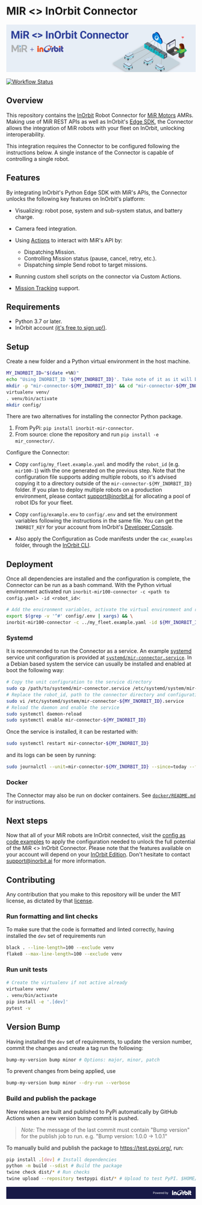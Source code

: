 <!--
SPDX-FileCopyrightText: 2023 InOrbit, Inc.

SPDX-License-Identifier: MIT
-->

# MIR <> InOrbit Connector

![MIR <> InOrbit Connector](../assets/mir_inorbit_connector_banner.png)

[![Workflow Status](https://github.com/inorbit-ai/inorbit-robot-connectors/actions/workflows/mir_workflows.yml/badge.svg)](https://github.com/inorbit-ai/inorbit-robot-connectors/actions)

## Overview

This repository contains the [InOrbit](https://inorbit.ai/) Robot Connector for [MiR Motors](https://directory.inorbit.ai/connect/Mobile-Industrial-Robots-A/S) AMRs. Making use of MiR REST APIs as well as InOrbit's [Edge SDK](https://developer.inorbit.ai/docs#edge-sdk), the Connector allows the integration of MiR robots with your fleet on InOrbit, unlocking interoperability.

This integration requires the Connector to be configured following the instructions below. A single instance of the Connector is capable of controlling a single robot.

## Features

By integrating InOrbit's Python Edge SDK with MiR's APIs, the Connector unlocks the following key features on InOrbit's platform:

-   Visualizing: robot pose, system and sub-system status, and battery charge.
-   Camera feed integration.
-   Using [Actions](https://developer.inorbit.ai/docs#configuring-action-definitions) to interact with MiR's API by:

    -   Dispatching Mission.
    -   Controlling Mission status (pause, cancel, retry, etc.).
    -   Dispatching simple Send robot to target missions.

-   Running custom shell scripts on the connector via Custom Actions.
-   [Mission Tracking](https://developer.inorbit.ai/docs#configuring-mission-tracking) support.

## Requirements

-   Python 3.7 or later.
-   InOrbit account [(it's free to sign up!)](https://control.inorbit.ai/ "InOrbit").

## Setup

Create a new folder and a Python virtual environment in the host machine.

```sh
MY_INORBIT_ID="$(date +%N)"
echo "Using INORBIT_ID '${MY_INORBIT_ID}'. Take note of it as it will be used below."
mkdir -p "mir-connector-${MY_INORBIT_ID}" && cd "mir-connector-${MY_INORBIT_ID}"
virtualenv venv/
. venv/bin/activate
mkdir config/
```

There are two alternatives for installing the connector Python package.

1. From PyPi: `pip install inorbit-mir-connector`.
2. From source: clone the repository and run `pip install -e mir_connector/`.

Configure the Connector:

-   Copy `config/my_fleet.example.yaml` and modify the `robot_id` (e.g. `mir100-1`) with the one generated on the previous step. Note that the configuration file supports adding multiple robots, so it's advised copying it to a directory outside of the `mir-connector-${MY_INORBIT_ID}` folder. If you plan to deploy multiple robots on a production environment, please contact [support@inorbit.ai](support@inorbit.ai) for allocating a pool of robot IDs for your fleet.

-   Copy `config/example.env` to `config/.env` and set the environment variables following the instructions in the same file.
    You can get the `INORBIT_KEY` for your account from InOrbit's [Developer Console](https://developer.inorbit.ai/docs#configuring-environment-variables).

-   Also apply the Configuration as Code manifests under the `cac_examples` folder, through the [InOrbit CLI](https://developer.inorbit.ai/docs#using-the-inorbit-cli).

## Deployment

Once all dependencies are installed and the configuration is complete, the Connector can be run as a bash command.
With the Python virtual environment activated run `inorbit-mir100-connector -c <path to config.yaml> -id <robot_id>`:

```sh
# Add the environment variables, activate the virtual environment and run the Connector
export $(grep -v '^#' config/.env | xargs) && \
inorbit-mir100-connector -c ../my_fleet.example.yaml -id ${MY_INORBIT_ID}
```

### Systemd

It is recommended to run the Connector as a service. An example [systemd](https://www.freedesktop.org/software/systemd/man/systemd.service.html) service unit configuration is provided at [`systemd/mir-connector.service`](systemd/mir-connector.service).
In a Debian based system the service can usually be installed and enabled at boot the following way:

```sh
# Copy the unit configuration to the service directory
sudo cp /path/to/systemd/mir-connector.service /etc/systemd/system/mir-connector-${MY_INORBIT_ID}.service
# Replace the robot_id, path to the connector directory and configuration file
sudo vi /etc/systemd/system/mir-connector-${MY_INORBIT_ID}.service
# Reload the daemon and enable the service
sudo systemctl daemon-reload
sudo systemctl enable mir-connector-${MY_INORBIT_ID}
```

Once the service is installed, it can be restarted with:

```sh
sudo systemctl restart mir-connector-${MY_INORBIT_ID}
```

and its logs can be seen by running:

```sh
sudo journalctl --unit=mir-connector-${MY_INORBIT_ID} --since=today --follow
```

### Docker

The Connector may also be run on docker containers. See [`docker/README.md`](docker/README.md) for instructions.

## Next steps

Now that all of your MiR robots are InOrbit connected, visit the [config as code examples](cac_examples/README.md)
to apply the configuration needed to unlock the full potential of the MiR <> InOrbit Connector. Please note that the features available on your account will depend on your [InOrbit Edition](https://www.inorbit.ai/pricing). Don't hesitate to contact [support@inorbit.ai](support@inorbit.ai) for more information.

## Contributing

Any contribution that you make to this repository will be under the MIT license, as dictated by that [license](https://opensource.org/licenses/MIT).

### Run formatting and lint checks

To make sure that the code is formatted and linted correctly, having installed the `dev` set of requirements run

```bash
black . --line-length=100 --exclude venv
flake8 --max-line-length=100 --exclude venv
```

### Run unit tests

```bash
# Create the virtualenv if not active already
virtualenv venv/
. venv/bin/activate
pip install -e '.[dev]'
pytest -v
```

## Version Bump

Having installed the `dev` set of requirements, to update the version number, commit the changes and create a tag run the following:

```bash
bump-my-version bump minor # Options: major, minor, patch
```

To prevent changes from being applied, use

```bash
bump-my-version bump minor --dry-run --verbose
```

### Build and publish the package

New releases are built and published to PyPi automatically by GitHub Actions when a new version bump commit is pushed.

> _Note:_ The message of the last commit must contain "Bump version" for the publish job to run. e.g. "Bump version: 1.0.0 -> 1.0.1"

To manually build and publish the package to https://test.pypi.org/, run:

```bash
pip install .[dev] # Install dependencies
python -m build --sdist # Build the package
twine check dist/* # Run checks
twine upload --repository testpypi dist/* # Upload to test PyPI. $HOME/.pypirc should exist and contain the api tokens. See https://pypi.org/help/#apitoken
```

![Powered by InOrbit](../assets/inorbit_github_footer.png)
